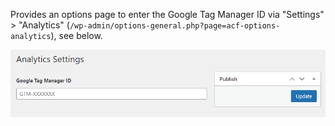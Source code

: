 Provides an options page to enter the Google Tag Manager ID via "Settings" > "Analytics" (`/wp-admin/options-general.php?page=acf-options-analytics`), see below.

![Analytics settings](uploads/09abbd8a6be06b40e589279a49b58ef6/image.png)